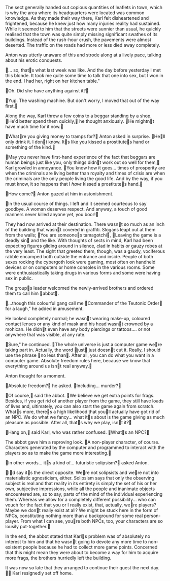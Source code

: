 The sect generally handed out copious quantities of leaflets in town, which is why the area where its headquarters were located was common knowledge. As they made their way there, Karl felt disheartened and frightened, because he knew just how many injuries reality had sustained. While it seemed to him that the streets were sunnier than usual, he quickly realised that the town was quite simply missing significant swathes of its buildings. Instead of the rush-hour crush, the pavements were almost deserted. The traffic on the roads had more or less died away completely.

Anton was utterly unaware of this and strode along at a lively pace, talking about his erotic conquests.

... so, thats what last week was like. And the day before yesterday I met this blonde. It took me quite some time to talk that one into sex, but I won in the end. I had her, right on her kitchen table."

Oh. Did she have anything against it?

Yup. The washing machine. But don't worry, I moved that out of the way first.

Along the way, Karl threw a few coins to a beggar standing by a shop. He'd better spend them quickly, he thought anxiously. He mightnt have much time for it now.

Whatre you giving money to tramps for? Anton asked in surprise. Hell only drink it. I dont know. Its like you kissed a prostitutes hand or something of the kind.

May you never have first-hand experience of the fact that beggars are human beings just like you, only things didnt work out so well for them, Karl growled in annoyance. You know how it goes... times of prosperity are when the criminals are living better than royalty and times of crisis are when the criminals are the only people living the good life. And by the way, if you must know, it so happens that I *have* kissed a prostitutes hand. 

How come? Anton gazed at him in astonishment.

In the usual course of things. I left and it seemed courteous to say goodbye. A woman deserves respect. And anyway, a touch of good manners never killed anyone yet, you boor!

They had now arrived at their destination. There wasnt so much as an inch of the building that wasnt covered in graffiti. Slogans leapt out at them from the walls; You are someones tamagotchi, Leaving the game is a deadly sin and the like. With thoughts of sects in mind, Karl had been expecting figures gliding around in silence, clad in habits or gauzy robes at the very least. The sight that greeted them, though, was a gaudy, vociferous rabble encamped both outside the entrance and inside. People of both sexes rocking the cybergoth look were gaming, most often on handheld devices or on computers or home consoles in the various rooms. Some were enthusiastically taking drugs in various forms and some were having sex in public.

The groups leader welcomed the newly-arrived brothers and ordered them to call him abbot.

...though this colourful gang call me Commander of the Teutonic Order for a laugh," he added in amusement.

He looked completely normal; he wasnt wearing make-up, coloured contact lenses or any kind of mask and his head wasnt crowned by a mohican. He didnt even have any body piercings or tattoos.... or not anywhere that was visible, at any rate.

Sure," he continued. The whole universe is just a computer game were taking part in. Actually, the word just just doesnt cut it. Really, I should use the phrase no less than. After all, you can do what you want in a computer game. Absolute freedom rules here, because we know that everything around us isnt real anyway.

Anton thought for a moment.

Absolute freedom? he asked. Including... murder?

Of course, said the abbot. We believe we get extra points for frags. Besides, if you get rid of another player from the game, they still have loads of lives and, ultimately, you can also start the game again from scratch. Whats more, theres a high likelihood that youll actually have got rid of an NPC. We do what we fancy... what its about is the game giving as much pleasure as possible. After all, thats why we play, isnt it?

Hang on, said Karl, who was rather confused. Whats an NPC?

The abbot gave him a reproving look. A non-player character, of course. Characters generated by the computer and programmed to interact with the players so as to make the game more interesting.

In other words... its a kind of... futuristic solipsism? asked Anton.

Id say its the direct opposite. Were not solipsists and were not into materialistic agnosticism, either. Solipsism says that only the observing subject is real and that reality in its entirety is simply the set of his or her own, subjective impressions, while all the people and inanimate objects encountered are, so to say, parts of the mind of the individual experiencing them. Whereas we allow for a completely different possibility... who can vouch for the fact that you or I really exist, that, actually, were players? Maybe we dont really exist at all? We might be stuck here in the form of NPCs, constituting nothing more than a background for some real person-player. From what I can see, youre both NPCs, too, your characters are so lousily put-together. 

In the end, the abbot stated that Karls problem was of absolutely no interest to him and that he wasnt going to devote any more time to non-existent people because he had to collect more game points. Concerned that this might mean they were about to become a way for him to acquire more frags, the brothers hurriedly left the building. 

It was now so late that they arranged to continue their quest the next day.  Karl resignedly set off home. 